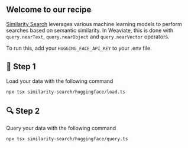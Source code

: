 ## Welcome to our recipe 

[Similarity Search](https://weaviate.io/blog/vector-search-explained) leverages various machine learning models to perform searches based on semantic similarity. In Weaviate, this is done with `query.nearText`, `query.nearObject` and `query.nearVector` operators.

To run this, add your `HUGGING_FACE_API_KEY` to your .env file. 

## 🌱 Step 1
Load your data with the following command


```bash
npx tsx similarity-search/huggingface/load.ts
```

## 🔍 Step 2
Query your data with the following command

```bash
npx tsx similarity-search/huggingface/query.ts
```
